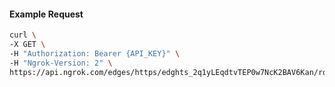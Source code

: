 <!-- Code generated for API Clients. DO NOT EDIT. -->

#### Example Request

```bash
curl \
-X GET \
-H "Authorization: Bearer {API_KEY}" \
-H "Ngrok-Version: 2" \
https://api.ngrok.com/edges/https/edghts_2q1yLEqdtvTEP0w7NcK2BAV6Kan/routes/edghtsrt_2q1yLAv2NiOIhIEtz8Pz4EGiwbB
```
